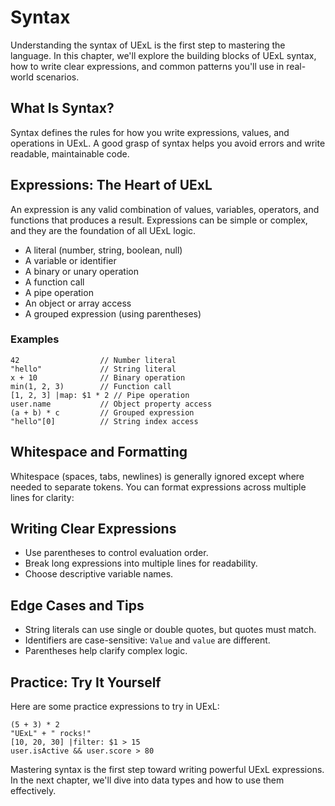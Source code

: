 # Syntax

Understanding the syntax of UExL is the first step to mastering the language. In this chapter, we'll explore the building blocks of UExL syntax, how to write clear expressions, and common patterns you'll use in real-world scenarios.

## What Is Syntax?
Syntax defines the rules for how you write expressions, values, and operations in UExL. A good grasp of syntax helps you avoid errors and write readable, maintainable code.

## Expressions: The Heart of UExL
An expression is any valid combination of values, variables, operators, and functions that produces a result. Expressions can be simple or complex, and they are the foundation of all UExL logic.

- A literal (number, string, boolean, null)
- A variable or identifier
- A binary or unary operation
- A function call
- A pipe operation
- An object or array access
- A grouped expression (using parentheses)

### Examples
```
42                  // Number literal
"hello"             // String literal
x + 10              // Binary operation
min(1, 2, 3)        // Function call
[1, 2, 3] |map: $1 * 2 // Pipe operation
user.name           // Object property access
(a + b) * c         // Grouped expression
"hello"[0]          // String index access
```

## Whitespace and Formatting
Whitespace (spaces, tabs, newlines) is generally ignored except where needed to separate tokens. You can format expressions across multiple lines for clarity:



## Writing Clear Expressions
- Use parentheses to control evaluation order.
- Break long expressions into multiple lines for readability.
- Choose descriptive variable names.

## Edge Cases and Tips
- String literals can use single or double quotes, but quotes must match.
- Identifiers are case-sensitive: `Value` and `value` are different.
- Parentheses help clarify complex logic.

## Practice: Try It Yourself
Here are some practice expressions to try in UExL:
```
(5 + 3) * 2
"UExL" + " rocks!"
[10, 20, 30] |filter: $1 > 15
user.isActive && user.score > 80
```

Mastering syntax is the first step toward writing powerful UExL expressions. In the next chapter, we'll dive into data types and how to use them effectively.